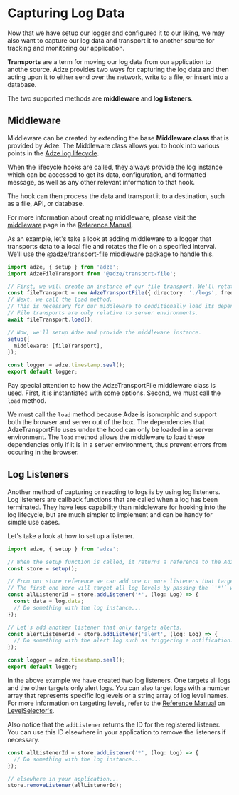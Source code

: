 # Capturing Log Data

Now that we have setup our logger and configured it to our liking, we may also want to capture our
log data and transport it to another source for tracking and monitoring our application.

**Transports** are a term for moving our log data from our application to anothe source. Adze
provides two ways for capturing the log data and then acting upon it to either send over the
network, write to a file, or insert into a database.

The two supported methods are **middleware** and **log listeners**.

## Middleware

Middleware can be created by extending the base **Middleware class** that is provided by Adze. The
Middleware class allows you to hook into various points in the [Adze log lifecycle](../reference/introduction.md#lifecycle).

When the lifecycle hooks are called, they always provide the log instance which can be accessed to
get its data, configuration, and formatted message, as well as any other relevant information to
that hook.

The hook can then process the data and transport it to a destination, such as a file, API, or
database.

For more information about creating middleware, please visit the [middleware](../reference/middleware.md) page in the
[Reference Manual](../reference/introduction.md).

As an example, let's take a look at adding middleware to a logger that transports data to a local
file and rotates the file on a specified interval. We'll use the [@adze/transport-file](https://github.com/adzejs/transport-file)
middleware package to handle this.

```typescript
import adze, { setup } from 'adze';
import AdzeFileTransport from '@adze/transport-file';

// First, we will create an instance of our file transport. We'll rotate our log file every 12 hours.
const fileTransport = new AdzeTransportFile({ directory: './logs', frequency: '12h' });
// Next, we call the load method.
// This is necessary for our middleware to conditionally load its dependencies based on the runtime environment.
// File transports are only relative to server environments.
await fileTransport.load();

// Now, we'll setup Adze and provide the middleware instance.
setup({
  middleware: [fileTransport],
});

const logger = adze.timestamp.seal();
export default logger;
```

Pay special attention to how the AdzeTransportFile middleware class is used. First, it is instantiated
with some options. Second, we must call the `load` method.

We must call the `load` method because Adze is isomorphic and support both the browser and server out
of the box. The dependencies that AdzeTransportFile uses under the hood can only be loaded in a server
environment. The `load` method allows the middleware to load these dependencies only if it is in a
server environment, thus prevent errors from occuring in the browser.

## Log Listeners

Another method of capturing or reacting to logs is by using log listeners. Log listeners are
callback functions that are called when a log has been terminated. They have less capability than
middleware for hooking into the log lifecycle, but are much simpler to implement and can be handy
for simple use cases.

Let's take a look at how to set up a listener.

```typescript
import adze, { setup } from 'adze';

// When the setup function is called, it returns a reference to the Adze global store.
const store = setup();

// From our store reference we can add one or more listeners that target specific log levels.
// The first one here will target all log levels by passing the `'*'` wildcard.
const allListenerId = store.addListener('*', (log: Log) => {
  const data = log.data;
  // Do something with the log instance...
});

// Let's add another listener that only targets alerts.
const alertListenerId = store.addListener('alert', (log: Log) => {
  // Do something with the alert log such as triggering a notification.
});

const logger = adze.timestamp.seal();
export default logger;
```

In the above example we have created two log listeners. One targets all logs and the other targets
only alert logs. You can also target logs with a number array that represents specific log levels
or a string array of log level names. For more information on targeting levels, refer to the
[Reference Manual](../reference/introduction.md) on [LevelSelector's](../reference/configuration.md#levelselector-type).

Also notice that the `addListener` returns the ID for the registered listener. You can use this ID
elsewhere in your application to remove the listeners if necessary.

```typescript
const allListenerId = store.addListener('*', (log: Log) => {
  // Do something with the log instance...
});

// elsewhere in your application...
store.removeListener(allListenerId);
```
